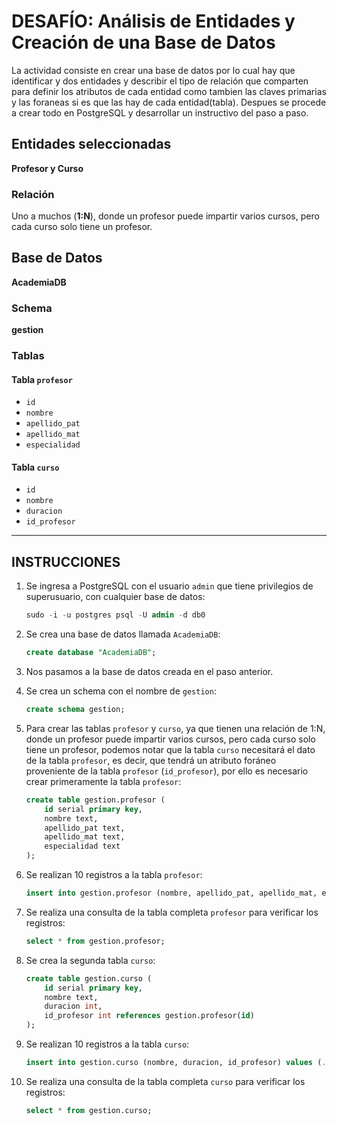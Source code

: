 # DESAFÍO: Análisis de Entidades y Creación de una Base de Datos

La actividad consiste en crear una base de datos por lo cual hay que identificar y dos entidades y describir el tipo de relación que comparten para definir los atributos de cada entidad como tambien las claves primarias y las foraneas si es que las hay de cada entidad(tabla). Despues se procede a crear todo en PostgreSQL y desarrollar un instructivo del paso a paso.

## Entidades seleccionadas
**Profesor y Curso**

### Relación
Uno a muchos (**1:N**), donde un profesor puede impartir varios cursos, pero cada curso solo tiene un profesor.

## Base de Datos
**AcademiaDB**

### Schema
**gestion**

### Tablas
#### Tabla `profesor`
- `id`
- `nombre`
- `apellido_pat`
- `apellido_mat`
- `especialidad`

#### Tabla `curso`
- `id`
- `nombre`
- `duracion`
- `id_profesor`

---

## INSTRUCCIONES

1. Se ingresa a PostgreSQL con el usuario `admin` que tiene privilegios de superusuario, con cualquier base de datos:
   ```sql
   sudo -i -u postgres psql -U admin -d db0
   ```

2. Se crea una base de datos llamada `AcademiaDB`:
   ```sql
   create database "AcademiaDB";
   ```

3. Nos pasamos a la base de datos creada en el paso anterior.

4. Se crea un schema con el nombre de `gestion`:
   ```sql
   create schema gestion;
   ```

5. Para crear las tablas `profesor` y `curso`, ya que tienen una relación de 1:N, donde un profesor puede impartir varios cursos, pero cada curso solo tiene un profesor, podemos notar que la tabla `curso` necesitará el dato de la tabla `profesor`, es decir, que tendrá un atributo foráneo proveniente de la tabla `profesor` (`id_profesor`), por ello es necesario crear primeramente la tabla `profesor`:
   ```sql
   create table gestion.profesor (
       id serial primary key, 
       nombre text, 
       apellido_pat text, 
       apellido_mat text, 
       especialidad text
   );
   ```

6. Se realizan 10 registros a la tabla `profesor`:
   ```sql
   insert into gestion.profesor (nombre, apellido_pat, apellido_mat, especialidad) values (...), ...;
   ```

7. Se realiza una consulta de la tabla completa `profesor` para verificar los registros:
   ```sql
   select * from gestion.profesor;
   ```

8. Se crea la segunda tabla `curso`:
   ```sql
   create table gestion.curso (
       id serial primary key, 
       nombre text, 
       duracion int, 
       id_profesor int references gestion.profesor(id)
   );
   ```

9. Se realizan 10 registros a la tabla `curso`:
   ```sql
   insert into gestion.curso (nombre, duracion, id_profesor) values (...), ...;
   ```

10. Se realiza una consulta de la tabla completa `curso` para verificar los registros:
    ```sql
    select * from gestion.curso;
    ```
